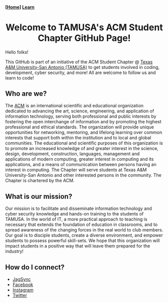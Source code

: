 #### [[Home](https://tamusa-acm.github.io/)] [Learn](https://tamusa-acm.github.io/learn/)

<center><h1>Welcome to TAMUSA's ACM Student Chapter GitHub Page!</h1></center>

Hello folks!

This GitHub is part of an initiative of the ACM Student Chapter @ [Texas A&M University-San Antonio (TAMUSA)](http://www.tamusa.edu/) to get students involved in coding, development, cyber security, and more! All are welcome to follow us and learn to code!

## Who are we?

The [ACM](https://www.acm.org/) is an international scientific and educational organization dedicated to advancing the art, science, engineering, and application of information technology, serving both professional and public interests by fostering the open interchange of information and by promoting the highest professional and ethical standards. The organization will provide unique opportunities for networking, mentoring, and lifelong learning over common interests that support both within the institution and to local and global communities. The educational and scientific purposes of this organization is to promote an increased knowledge of and greater interest in the science, design, development, construction, languages, management and applications of modern computing, greater interest in computing and its applications, and a means of communication between persons having an interest in computing. The Chapter will serve students at Texas A&M University-San Antonio and other interested persons in the community. The Chapter is chartered by the ACM.

## What is our mission?

Our mission is to facilitate and disseminate information technology and cyber security knowledge and hands-on training to the students of TAMUSA. In the world of IT, a more practical approach to teaching is necessary that extends the foundation of education in classrooms, and to spread awareness of the changing forces in the real world to club members. Our goal is to disciple students, create a diverse environment, and empower students to possess powerful skill-sets. We hope that this organization will impact students in a positive way that will leave them prepared for the industry!

## How do I connect?

- [JagSync](https://jagsync.tamusa.edu/organization/acm)
- [Facebook](https://www.facebook.com/ACM.TAMUSA)
- [Instagram](https://www.instagram.com/acm.tamusa)
- [Twitter](https://twitter.com/acm_tamusa)
